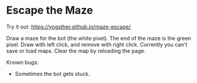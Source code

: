 # Escape the Maze

Try it out: https://yogsther.github.io/maze-escape/

Draw a maze for the bot (the white pixel).
The end of the maze is the green pixel.
Draw with left click, and remove with right click.
Currently you can't save or load maps.
Clear the map by reloading the page.

Known bugs:
* Sometimes the bot gets stuck.